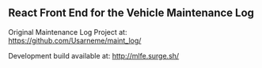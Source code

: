 ## React Front End for the Vehicle Maintenance Log

Original Maintenance Log Project at: https://github.com/Usarneme/maint_log/

Development build available at: http://mlfe.surge.sh/